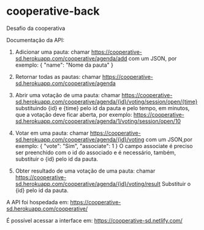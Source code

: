 # cooperative-back

Desafio da cooperativa

Documentação da API:

1) Adicionar uma pauta: 
chamar https://cooperative-sd.herokuapp.com/cooperative/agenda/add com um JSON, por exemplo: 
{
"name": "Nome da pauta"
}

2) Retornar todas as pautas:
chamar https://cooperative-sd.herokuapp.com/cooperative/agenda 

3) Abrir uma votação de uma pauta: 
chamar https://cooperative-sd.herokuapp.com/cooperative/agenda/{id}/voting/session/open/{time}
substituindo {id} e {time} pelo id da pauta e pelo tempo, em minutos, que a votação deve ficar aberta, por exemplo:
https://cooperative-sd.herokuapp.com/cooperative/agenda/1/voting/session/open/10

4) Votar em uma pauta: 
chamar https://cooperative-sd.herokuapp.com/cooperative/agenda/{id}/voting com um JSON,por exemplo: 
{
"vote": "Sim",
"associate": 1
}
 O campo associate é preciso ser preenchido com o id do associado e é necessário, também, substituir o {id} pelo id da pauta.


5) Obter resultado de uma votação de uma pauta: 
chamar https://cooperative-sd.herokuapp.com/cooperative/agenda/{id}/voting/result
Substituir o {id} pelo id da pauta.


A API foi hospedada em: 
https://cooperative-sd.herokuapp.com/cooperative/

É possível acessar a interface em: 
https://cooperative-sd.netlify.com/

